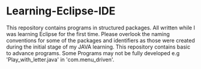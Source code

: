 # Learning-Eclipse-IDE
This repository contains programs in structured packages. All written while I was learning Eclipse for the first time.
Please overlook the naming conventions for some of the packages and identifiers as those were created during the initial stage of my JAVA learning.
This repository contains basic to advance programs.
Some Programs may not be fully developed e.g 'Play_with_letter.java' in 'com.menu_driven'.
